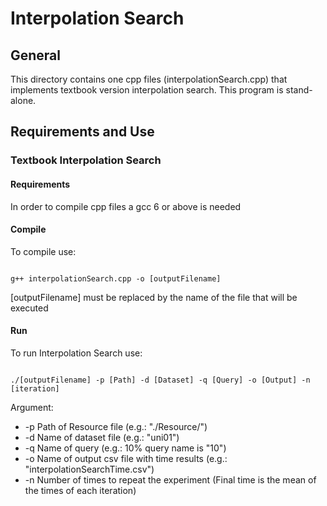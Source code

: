 # Interpolation Search

## General 
This directory contains one cpp files (interpolationSearch.cpp) that implements textbook version interpolation search. This program is stand-alone. 
## Requirements and Use

### Textbook Interpolation Search

#### Requirements

In order to compile cpp files a gcc 6 or above is needed

#### Compile

To compile use:

```Shell

g++ interpolationSearch.cpp -o [outputFilename]

```

[outputFilename] must be replaced by the name of the file that will be executed

#### Run

To run Interpolation Search use:

```Shell

./[outputFilename] -p [Path] -d [Dataset] -q [Query] -o [Output] -n [iteration]

```

Argument:
* -p Path of Resource file (e.g.: "./Resource/")  
* -d Name of dataset file (e.g.: "uni01")  
* -q Name of query (e.g.: 10% query name is "10")  
* -o Name of output csv file with time results (e.g.: "interpolationSearchTime.csv")
* -n Number of times to repeat the experiment (Final time is the mean of the times of each iteration) 
